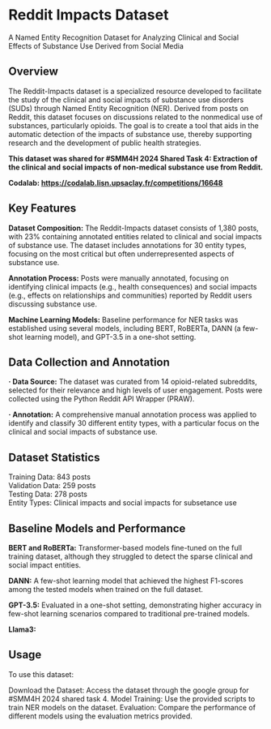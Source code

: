 # Reddit Impacts Dataset
A Named Entity Recognition Dataset for Analyzing Clinical and Social Effects of Substance Use Derived from Social Media

## Overview

The Reddit-Impacts dataset is a specialized resource developed to facilitate the study of the clinical and social impacts of substance use disorders (SUDs) through Named Entity Recognition (NER). Derived from posts on Reddit, this dataset focuses on discussions related to the nonmedical use of substances, particularly opioids. The goal is to create a tool that aids in the automatic detection of the impacts of substance use, thereby supporting research and the development of public health strategies. 

**This dataset was shared for #SMM4H 2024 Shared Task 4: Extraction of the clinical and social impacts of non-medical substance use from Reddit.**

**Codalab: https://codalab.lisn.upsaclay.fr/competitions/16648**

## Key Features

**Dataset Composition:** The Reddit-Impacts dataset consists of 1,380 posts, with 23% containing annotated entities related to clinical and social impacts of substance use. The dataset includes annotations for 30 entity types, focusing on the most critical but often underrepresented aspects of substance use.

**Annotation Process:** Posts were manually annotated, focusing on identifying clinical impacts (e.g., health consequences) and social impacts (e.g., effects on relationships and communities) reported by Reddit users discussing substance use.

**Machine Learning Models:** Baseline performance for NER tasks was established using several models, including BERT, RoBERTa, DANN (a few-shot learning model), and GPT-3.5 in a one-shot setting.

## Data Collection and Annotation

**· Data Source:** The dataset was curated from 14 opioid-related subreddits, selected for their relevance and high levels of user engagement. Posts were collected using the Python Reddit API Wrapper (PRAW).

**· Annotation:** A comprehensive manual annotation process was applied to identify and classify 30 different entity types, with a particular focus on the clinical and social impacts of substance use.

## Dataset Statistics

Training Data: 843 posts  
Validation Data: 259 posts  
Testing Data: 278 posts  
Entity Types: Clinical impacts and social impacts for subsetance use 

## Baseline Models and Performance

**BERT and RoBERTa:** Transformer-based models fine-tuned on the full training dataset, although they struggled to detect the sparse clinical and social impact entities.

**DANN:** A few-shot learning model that achieved the highest F1-scores among the tested models when trained on the full dataset.

**GPT-3.5:** Evaluated in a one-shot setting, demonstrating higher accuracy in few-shot learning scenarios compared to traditional pre-trained models.

**Llama3:** 

## Usage

To use this dataset:

Download the Dataset: Access the dataset through the google group for #SMM4H 2024 shared task 4.
Model Training: Use the provided scripts to train NER models on the dataset.
Evaluation: Compare the performance of different models using the evaluation metrics provided.
